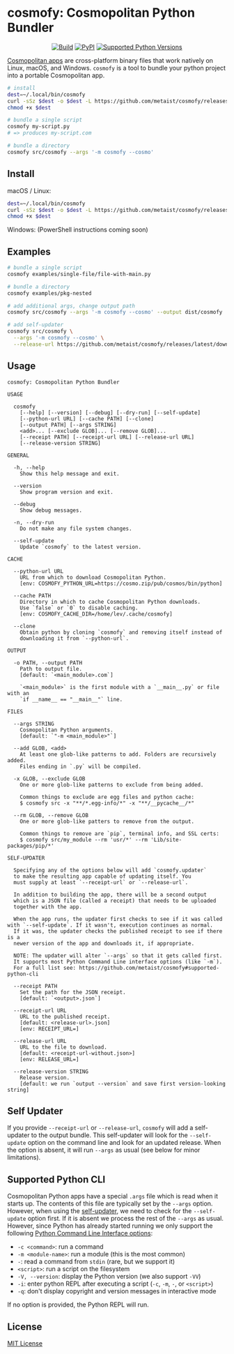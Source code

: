 # cosmofy: Cosmopolitan Python Bundler

<p align="center">
  <a href="https://github.com/metaist/cosmofy/actions/workflows/ci.yaml"><img alt="Build" src="https://img.shields.io/github/actions/workflow/status/metaist/cosmofy/.github/workflows/ci.yaml?branch=main&logo=github"/></a>
  <a href="https://pypi.org/project/cosmofy"><img alt="PyPI" src="https://img.shields.io/pypi/v/cosmofy.svg?color=blue" /></a>
  <a href="https://pypi.org/project/cosmofy"><img alt="Supported Python Versions" src="https://img.shields.io/pypi/pyversions/cosmofy" /></a>
</p>

[Cosmopolitan apps](https://github.com/jart/cosmopolitan) are cross-platform binary files that work natively on Linux, macOS, and Windows. `cosmofy` is a tool to bundle your python project into a portable Cosmopolitan app.

```bash
# install
dest=~/.local/bin/cosmofy
curl -sSz $dest -o $dest -L https://github.com/metaist/cosmofy/releases/latest/download/cosmofy
chmod +x $dest

# bundle a single script
cosmofy my-script.py
# => produces my-script.com

# bundle a directory
cosmofy src/cosmofy --args '-m cosmofy --cosmo'
```

## Install

macOS / Linux:

```bash
dest=~/.local/bin/cosmofy
curl -sSz $dest -o $dest -L https://github.com/metaist/cosmofy/releases/latest/download/cosmofy
chmod +x $dest
```

Windows: (PowerShell instructions coming soon)

## Examples

```bash
# bundle a single script
cosmofy examples/single-file/file-with-main.py

# bundle a directory
cosmofy examples/pkg-nested

# add additional args, change output path
cosmofy src/cosmofy --args '-m cosmofy --cosmo' --output dist/cosmofy

# add self-updater
cosmofy src/cosmofy \
  --args '-m cosmofy --cosmo' \
  --release-url https://github.com/metaist/cosmofy/releases/latest/download/cosmofy
```

## Usage

<!--[[[cog
from cosmofy.args import USAGE
cog.outl(f"\n```text\n{USAGE}```\n")
]]]-->

```text
cosmofy: Cosmopolitan Python Bundler

USAGE

  cosmofy
    [--help] [--version] [--debug] [--dry-run] [--self-update]
    [--python-url URL] [--cache PATH] [--clone]
    [--output PATH] [--args STRING]
    <add>... [--exclude GLOB]... [--remove GLOB]...
    [--receipt PATH] [--receipt-url URL] [--release-url URL]
    [--release-version STRING]

GENERAL

  -h, --help
    Show this help message and exit.

  --version
    Show program version and exit.

  --debug
    Show debug messages.

  -n, --dry-run
    Do not make any file system changes.

  --self-update
    Update `cosmofy` to the latest version.

CACHE

  --python-url URL
    URL from which to download Cosmopolitan Python.
    [env: COSMOFY_PYTHON_URL=https://cosmo.zip/pub/cosmos/bin/python]

  --cache PATH
    Directory in which to cache Cosmopolitan Python downloads.
    Use `false` or `0` to disable caching.
    [env: COSMOFY_CACHE_DIR=/home/lev/.cache/cosmofy]

  --clone
    Obtain python by cloning `cosmofy` and removing itself instead of
    downloading it from `--python-url`.

OUTPUT

  -o PATH, --output PATH
    Path to output file.
    [default: `<main_module>.com`]

    `<main_module>` is the first module with a `__main__.py` or file with an
    `if __name__ == "__main__"` line.

FILES

  --args STRING
    Cosmopolitan Python arguments.
    [default: `"-m <main_module>"`]

  --add GLOB, <add>
    At least one glob-like patterns to add. Folders are recursively added.
    Files ending in `.py` will be compiled.

  -x GLOB, --exclude GLOB
    One or more glob-like patterns to exclude from being added.

    Common things to exclude are egg files and python cache:
    $ cosmofy src -x "**/*.egg-info/*" -x "**/__pycache__/*"

  --rm GLOB, --remove GLOB
    One or more glob-like patters to remove from the output.

    Common things to remove are `pip`, terminal info, and SSL certs:
    $ cosmofy src/my_module --rm 'usr/*' --rm 'Lib/site-packages/pip/*'

SELF-UPDATER

  Specifying any of the options below will add `cosmofy.updater`
  to make the resulting app capable of updating itself. You
  must supply at least `--receipt-url` or `--release-url`.

  In addition to building the app, there will be a second output
  which is a JSON file (called a receipt) that needs to be uploaded
  together with the app.

  When the app runs, the updater first checks to see if it was called with `--self-update`. If it wasn't, execution continues as normal.
  If it was, the updater checks the published receipt to see if there is a
  newer version of the app and downloads it, if appropriate.

  NOTE: The updater will alter `--args` so that it gets called first.
  It supports most Python Command Line interface options (like `-m`).
  For a full list see: https://github.com/metaist/cosmofy#supported-python-cli

  --receipt PATH
    Set the path for the JSON receipt.
    [default: `<output>.json`]

  --receipt-url URL
    URL to the published receipt.
    [default: <release-url>.json]
    [env: RECEIPT_URL=]

  --release-url URL
    URL to the file to download.
    [default: <receipt-url-without.json>]
    [env: RELEASE_URL=]

  --release-version STRING
    Release version.
    [default: we run `output --version` and save first version-looking string]
```

<!--[[[end]]]-->

## Self Updater

If you provide `--receipt-url` or `--release-url`, `cosmofy` will add a self-updater
to the output bundle. This self-updater will look for the `--self-update` option on the command line and look for an updated release. When the option is absent, it will run `--args` as usual (see below for minor limitations).

## Supported Python CLI

Cosmopolitan Python apps have a special `.args` file which is read when it starts up. The contents of this file are typically set by the `--args` option. However,
when using the [self-updater](#self-updater), we need to check for the
`--self-update` option first. If it is absent we process the rest of the `--args`
as usual. However, since Python has already started running we only support the
following [Python Command Line Interface options](https://docs.python.org/3/using/cmdline.html):

- `-c <command>`: run a command
- `-m <module-name>`: run a module (this is the most common)
- `-`: read a command from `stdin` (rare, but we support it)
- `<script>`: run a script on the filesystem
- `-V, --version`: display the Python version (we also support `-VV`)
- `-i`: enter python REPL after executing a script (`-c`, `-m`, `-`, or `<script>`)
- `-q`: don't display copyright and version messages in interactive mode

If no option is provided, the Python REPL will run.

## License

[MIT License](https://github.com/metaist/cosmofy/blob/main/LICENSE.md)
